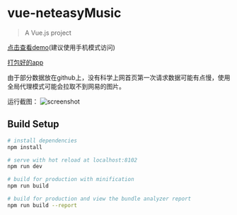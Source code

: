 # vue-neteasyMusic

> A Vue.js project

[点击查看demo](https://iCharlesZ.github.io/vue-neteasyMusic/dist/)(建议使用手机模式访问)

[打包好的app](https://github.com/iCharlesZ/vue-neteasyMusic/releases)

由于部分数据放在github上，没有科学上网首页第一次请求数据可能有点慢，使用全局代理模式可能会拉取不到网易的图片。

运行截图：
![screenshot](https://raw.githubusercontent.com/iCharlesZ/vue-neteasyMusic/master/src/assets/images/screenshot/screenshot.jpg)


## Build Setup

``` bash
# install dependencies
npm install

# serve with hot reload at localhost:8102
npm run dev

# build for production with minification
npm run build

# build for production and view the bundle analyzer report
npm run build --report
```